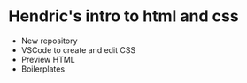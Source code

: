 # Hendric's intro to html and css

- New repository
- VSCode to create and edit CSS
- Preview HTML
- Boilerplates